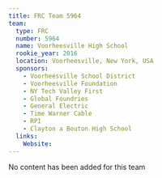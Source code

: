 ```yaml
---
title: FRC Team 5964
team:
  type: FRC
  number: 5964
  name: Voorheesville High School
  rookie_year: 2016
  location: Voorheesville, New York, USA
  sponsors:
    - Voorheesville School District
    - Voorheesville Foundation
    - NY Tech Valley First
    - Global Foundries
    - General Electric
    - Time Warner Cable
    - RPI
    - Clayton a Bouton High School
  links:
    Website: 
---
```

No content has been added for this team